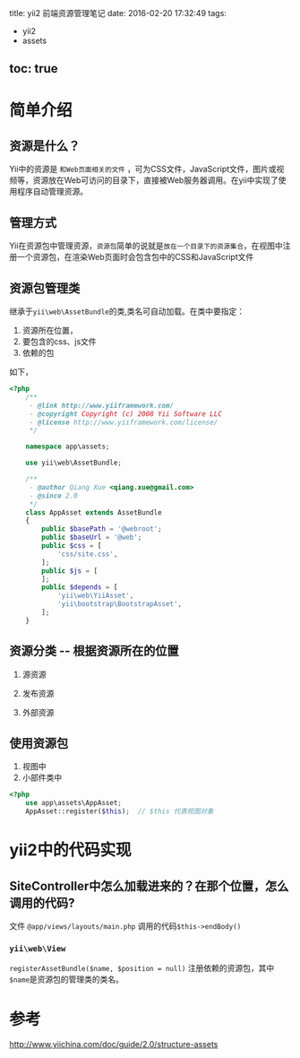 title: yii2 前端资源管理笔记
date: 2016-02-20 17:32:49
tags: 
- yii2
- assets
<!-- description: Introduce tag plugins in freemind. -->
<!--  feature: images/tag-plugins/plugins.jpg -->
toc: true
---

# 简单介绍
## 资源是什么？

Yii中的资源是 `和Web页面相关的文件` ，可为CSS文件，JavaScript文件，图片或视频等，资源放在Web可访问的目录下，直接被Web服务器调用。在yii中实现了使用程序自动管理资源。

## 管理方式
Yii在资源包中管理资源，`资源包`简单的说就是`放在一个目录下的资源集合`，在视图中注册一个资源包，在渲染Web页面时会包含包中的CSS和JavaScript文件

## 资源包管理类

继承于`yii\web\AssetBundle`的类,类名可自动加载。在类中要指定：

1. 资源所在位置，
2. 要包含的css、js文件
3. 依赖的包

如下，
```php
<?php
    /**
     - @link http://www.yiiframework.com/
     - @copyright Copyright (c) 2008 Yii Software LLC
     - @license http://www.yiiframework.com/license/
     */

    namespace app\assets;

    use yii\web\AssetBundle;

    /**
     - @author Qiang Xue <qiang.xue@gmail.com>
     - @since 2.0
     */
    class AppAsset extends AssetBundle
    {
        public $basePath = '@webroot';
        public $baseUrl = '@web';
        public $css = [
            'css/site.css',
        ];
        public $js = [
        ];
        public $depends = [
            'yii\web\YiiAsset',
            'yii\bootstrap\BootstrapAsset',
        ];
    }

```

## 资源分类 -- 根据资源所在的位置

1. 源资源  

2. 发布资源 

3. 外部资源

## 使用资源包

1. 视图中
2. 小部件类中

```php
<?php
    use app\assets\AppAsset;
    AppAsset::register($this);  // $this 代表视图对象
```



# yii2中的代码实现

## SiteController中怎么加载进来的？在那个位置，怎么调用的代码?   
文件  `@app/views/layouts/main.php`
调用的代码`$this->endBody()`

### `yii\web\View`

`registerAssetBundle($name, $position = null)` 注册依赖的资源包，其中`$name`是资源包的管理类的类名。


# 参考
http://www.yiichina.com/doc/guide/2.0/structure-assets
